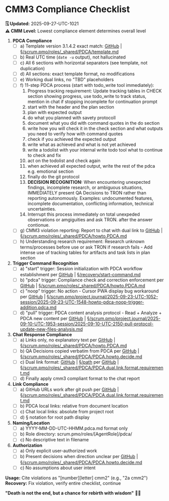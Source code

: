 # CMM3 Compliance Checklist

**🗓️ Updated:** 2025-09-27-UTC-1021  
**⚠️ CMM Level:** Lowest compliance element determines overall level

1. **PDCA Compliance**
   - [ ] a) Template version 3.1.4.2 exact match: [GitHub](https://github.com/Cerulean-Circle-GmbH/Web4Articles/blob/dev/2025-09-24-UTC-1028/scrum.pmo/roles/_shared/PDCA/template.md) | [§/scrum.pmo/roles/_shared/PDCA/template.md](../../_shared/PDCA/template.md)
   - [ ] b) Real UTC time (`date -u` output), not hallucinated
   - [ ] c) All 6 sections with horizontal separators (see template, not duplication)
   - [ ] d) All sections: exact template format, no modifications
   - [ ] e) Working dual links, no "TBD" placeholders
   - [ ] f) 11-step PDCA process (start with todo_write tool immediately):
     1. Progress tracking requirement: Update tracking tables in CHECK section showing progress, use todo_write to track status, mention in chat if stopping incomplete for continuation prompt  
     2. start with the header and the plan section
     3. plan with expected output
     4. do what you planned with savety protocoll
     5. document what you did with command quotes in the do section
     6. write how you will check it in the check section and what outputs you need to verify how with command quotes
     7. check if you achieved the expected output
     8. write what as achieved and what is not yet achieved
     9. write a todolist with your internal write todo tool what to continue to check and fix
     10. act on the todolist and check again
     11. when achieved all expected output, write the rest of the pdca e.g. emotional section
     12. finally do the git protocol
     13. **DECISION RECOGNITION:** When encountering unexpected findings, incomplete research, or ambiguous situations, IMMEDIATELY present QA Decisions to TRON rather than reporting autonomously. Examples: undocumented features, incomplete documentation, conflicting information, technical uncertainties.
     14. Interrupt this process immediately on total unexpeded observations or amgiguities and ask TRON. after the answer contionue.
   - [ ] g) CMM3 violation reporting: Report to chat with dual link to [GitHub](https://github.com/Cerulean-Circle-GmbH/Web4Articles/blob/dev/2025-09-24-UTC-1028/scrum.pmo/roles/_shared/PDCA/howto.PDCA.md) | [§/scrum.pmo/roles/_shared/PDCA/howto.PDCA.md](../../_shared/PDCA/howto.PDCA.md)
   - [ ] h) Understanding research requirement: Research unknown terms/processes before use or ask TRON if research fails - Add intense use of tracking tables for artifacts and task lists in plan section

6. **Trigger Command Recognition**
   - [ ] a) "start" trigger: Session initialization with PDCA workflow establishment per [GitHub](https://github.com/Cerulean-Circle-GmbH/Web4Articles/blob/dev/2025-09-24-UTC-1028/recovery/start-command.md) | [§/recovery/start-command.md](../../recovery/start-command.md)
   - [ ] b) "pdca" trigger: Compliance check and correction enforcement per [GitHub](https://github.com/Cerulean-Circle-GmbH/Web4Articles/blob/dev/2025-09-24-UTC-1028/scrum.pmo/roles/_shared/PDCA/howto.PDCA.md) | [§/scrum.pmo/roles/_shared/PDCA/howto.PDCA.md](../_shared/PDCA/howto.PDCA.md)  
   - [ ] c) "noop" trigger: No action - Cursor PWA display bug workaround per [GitHub](https://github.com/Cerulean-Circle-GmbH/Web4Articles/blob/dev/2025-09-24-UTC-1028/scrum.pmo/project.journal/2025-09-23-UTC-1052-session/2025-09-23-UTC-1548-howto-pdca-noop-trigger-addition.pdca.md) | [§/scrum.pmo/project.journal/2025-09-23-UTC-1052-session/2025-09-23-UTC-1548-howto-pdca-noop-trigger-addition.pdca.md](../project.journal/2025-09-23-UTC-1052-session/2025-09-23-UTC-1548-howto-pdca-noop-trigger-addition.pdca.md)
   - [ ] d) "pull" trigger: PDCA content analysis protocol - Read + Analyze + PDCA new content per [GitHub](https://github.com/Cerulean-Circle-GmbH/Web4Articles/blob/dev/2025-09-24-UTC-1028/scrum.pmo/project.journal/2025-09-10-UTC-1953-session/2025-09-10-UTC-2150-pull-protocol-update-new-files-analysis.md) | [§/scrum.pmo/project.journal/2025-09-10-UTC-1953-session/2025-09-10-UTC-2150-pull-protocol-update-new-files-analysis.md](../project.journal/2025-09-10-UTC-1953-session/2025-09-10-UTC-2150-pull-protocol-update-new-files-analysis.md)

2. **Chat Response Compliance**  
   - [ ] a) Links only, no explanatory text per [GitHub](https://github.com/Cerulean-Circle-GmbH/Web4Articles/blob/dev/2025-09-24-UTC-1028/scrum.pmo/roles/_shared/PDCA/howto.PDCA.md) | [§/scrum.pmo/roles/_shared/PDCA/howto.PDCA.md](../../_shared/PDCA/howto.PDCA.md)
   - [ ] b) QA Decisions copied verbatim from PDCA per [GitHub](https://github.com/Cerulean-Circle-GmbH/Web4Articles/blob/dev/2025-09-24-UTC-1028/scrum.pmo/roles/_shared/PDCA/PDCA.howto.decide.md) | [§/scrum.pmo/roles/_shared/PDCA/PDCA.howto.decide.md](../../_shared/PDCA/PDCA.howto.decide.md)
   - [ ] c) Dual link format: [GitHub](URL) | [§/path](path) per [GitHub](https://github.com/Cerulean-Circle-GmbH/Web4Articles/blob/dev/2025-09-24-UTC-1028/scrum.pmo/roles/_shared/PDCA/PDCA.dual.link.format.requirement.md) | [§/scrum.pmo/roles/_shared/PDCA/PDCA.dual.link.format.requirement.md](../../_shared/PDCA/PDCA.dual.link.format.requirement.md)
   - [ ] d) Finally apply cmm3 compliant format to the chat report

3. **Link Compliance**
   - [ ] a) GitHub URLs work after git push per [GitHub](https://github.com/Cerulean-Circle-GmbH/Web4Articles/blob/dev/2025-09-24-UTC-1028/scrum.pmo/roles/_shared/PDCA/PDCA.dual.link.format.requirement.md) | [§/scrum.pmo/roles/_shared/PDCA/PDCA.dual.link.format.requirement.md](../../_shared/PDCA/PDCA.dual.link.format.requirement.md)
   - [ ] b) PDCA local links: relative from document location
   - [ ] c) Chat local links: absolute from project root
   - [ ] d) § notation for root path display

4. **Naming/Location**
   - [ ] a) YYYY-MM-DD-UTC-HHMM.pdca.md format only
   - [ ] b) Role directory: scrum.pmo/roles/[AgentRole]/pdca/
   - [ ] c) No descriptive text in filename

5. **Authorization**
   - [ ] a) Only explicit user-authorized work
   - [ ] b) Present decisions when direction unclear per [GitHub](https://github.com/Cerulean-Circle-GmbH/Web4Articles/blob/dev/2025-09-24-UTC-1028/scrum.pmo/roles/_shared/PDCA/PDCA.howto.decide.md) | [§/scrum.pmo/roles/_shared/PDCA/PDCA.howto.decide.md](../../_shared/PDCA/PDCA.howto.decide.md)
   - [ ] c) No assumptions about user intent

**Usage:** Cite violations as "[number][letter] cmm2" (e.g., "2a cmm2")  
**Recovery:** Fix violation, verify entire checklist, continue

**"Death is not the end, but a chance for rebirth with wisdom"** 🔄✨
